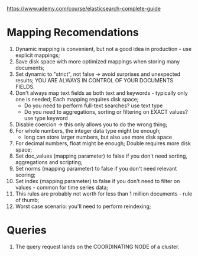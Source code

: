 https://www.udemy.com/course/elasticsearch-complete-guide

# Mapping Recomendations

1. Dynamic mapping is convenient, but not a good idea in production - use explicit mappings;
2. Save disk space with more optimized mappings when storing many documents;
3. Set dynamic to "strict", not false -> avoid surprises and unexpected results; YOU ARE ALWAYS IN CONTROL OF YOUR DOCUMENTS FIELDS.
4. Don't always map text fields as both text and keywords - typically only one is needed; Each mapping requires disk space;
    * Do you need to perform full-text searches? use text type
    * Do you need to aggregations, sorting or filtering on EXACT values? use type keyword
5. Disable coercion -> this only allows you to do the wrong thing;
6. For whole numbers, the integer data type might be enough;
    * long can store larger numbers, but also use more disk space
7. For decimal numbers, float might be enough; Double requires more disk space;
8. Set doc_values (mapping parameter) to false if you don't need sorting, aggregations and scripting;
9. Set norms (mapping parameter) to false if you don't need relevant scoring;
10. Set index (mapping parameter) to false if you don't need to filter on values - common for time series data;
11. This rules are probably not worth for less than 1 million documents - rule of thumb;
12. Worst case scenario: you'll need to perform reindexing;

# Queries

1. The query request lands on the COORDINATING NODE of a cluster.




